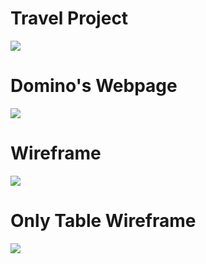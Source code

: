 <h1> Travel Project </h1>

<a href="https://the-travels.netlify.app/"> <img src="https://github.com/Rohit-Pakhre09/HTML-Projects/blob/7b05dc942077c60a2db7f0e419a5d8b68de12553/Travels.png"> </a>

<h1> Domino's Webpage </h1>

<a href="https://the-dominos.netlify.app/"> <img src="https://github.com/Rohit-Pakhre09/HTML-Projects/blob/0c0d796225ff69607d95658332e83153c84c2e1b/Domino's.png"> </a>

<h1> Wireframe </h1>

<img src="https://github.com/Rohit-Pakhre09/HTML-Projects/blob/9cfa8acec932fdcafb10c28a03d6858aa47b1b36/Wireframe/Wireframe.png"> 

<h1> Only Table Wireframe </h1>

<a href="https://table-wireframe.netlify.app/"> <img src="https://github.com/Rohit-Pakhre09/HTML-Projects/blob/8dcc9772d24d0f1cca7aaac398db45d0466d1e05/Only%20Table%20Wireframe.png"> </a>

